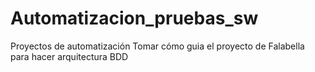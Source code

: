 # Automatizacion_pruebas_sw
Proyectos de automatización
Tomar cómo guia el proyecto de Falabella para hacer arquitectura BDD
